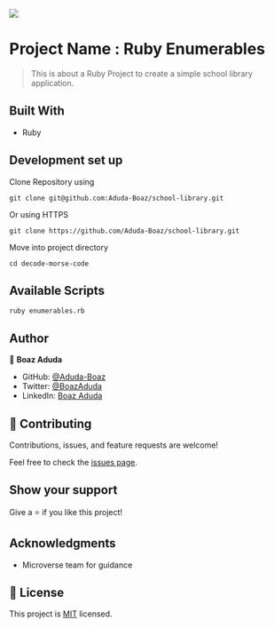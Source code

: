 ![](https://img.shields.io/badge/Microverse-blueviolet)

# Project Name : Ruby Enumerables

> This is about a Ruby Project to create a simple school library application.

## Built With

- Ruby

## Development set up

Clone Repository using

`git clone git@github.com:Aduda-Boaz/school-library.git`

Or using HTTPS

`git clone https://github.com/Aduda-Boaz/school-library.git`

Move into project directory

`cd decode-morse-code`

## Available Scripts

`ruby enumerables.rb`

## Author

👤 **Boaz Aduda**

- GitHub: [@Aduda-Boaz](https://github.com/Aduda-Boaz)
- Twitter: [@BoazAduda](https://twitter.com/BoazAduda)
- LinkedIn: [Boaz Aduda](https://www.linkedin.com/in/boaz-aduda/)

## 🤝 Contributing

Contributions, issues, and feature requests are welcome!

Feel free to check the [issues page](../../issues/).

## Show your support

Give a ⭐️ if you like this project!

## Acknowledgments

- Microverse team for guidance

## 📝 License

This project is [MIT](./MIT.md) licensed.
